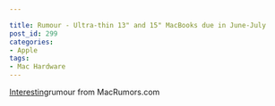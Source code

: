 ```yaml
---

title: Rumour - Ultra-thin 13" and 15" MacBooks due in June-July
post_id: 299
categories: 
- Apple
tags:
- Mac Hardware
---
```


[Interesting](http://www.macrumors.com/2016/03/22/new-ultra-thin-13-15-macbooks-june-july/?utm_source=feedly&utm_medium=webfeeds)rumour from MacRumors.com

 